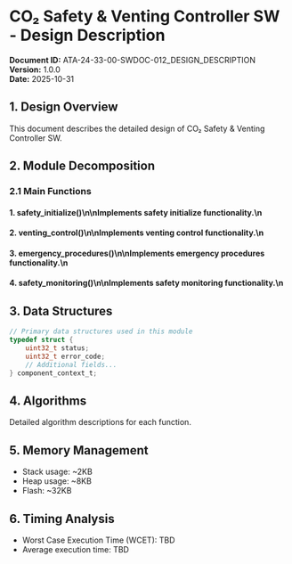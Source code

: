 # CO₂ Safety & Venting Controller SW - Design Description

**Document ID:** ATA-24-33-00-SWDOC-012_DESIGN_DESCRIPTION  
**Version:** 1.0.0  
**Date:** 2025-10-31

## 1. Design Overview

This document describes the detailed design of CO₂ Safety & Venting Controller SW.

## 2. Module Decomposition

### 2.1 Main Functions

#### 1. safety_initialize()\n\nImplements safety initialize functionality.\n
#### 2. venting_control()\n\nImplements venting control functionality.\n
#### 3. emergency_procedures()\n\nImplements emergency procedures functionality.\n
#### 4. safety_monitoring()\n\nImplements safety monitoring functionality.\n

## 3. Data Structures

```c
// Primary data structures used in this module
typedef struct {
    uint32_t status;
    uint32_t error_code;
    // Additional fields...
} component_context_t;
```

## 4. Algorithms

Detailed algorithm descriptions for each function.

## 5. Memory Management

- Stack usage: ~2KB
- Heap usage: ~8KB
- Flash: ~32KB

## 6. Timing Analysis

- Worst Case Execution Time (WCET): TBD
- Average execution time: TBD
